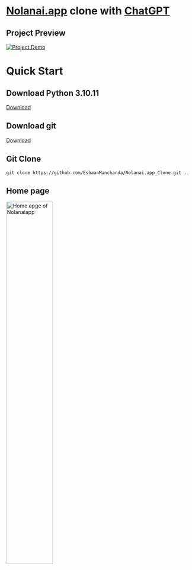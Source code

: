 # **[Nolanai.app](https://www.nolanai.app/)** clone with **[ChatGPT](https://chat.openai.com/)** 

## Project Preview
[![Project Demo](http://img.youtube.com/vi/cR3qgOs66xw/0.jpg)](http://www.youtube.com/watch?v=cR3qgOs66xw)

# Quick Start

## Download Python 3.10.11
<a href="https://www.python.org/ftp/python/3.10.11/python-3.10.11-embed-amd64.zip" target="_blank" >Download</a>

## Download git
<a href="https://github.com/git-for-windows/git/releases/download/v2.43.0.windows.1/Git-2.43.0-64-bit.exe" target="_blank" >Download</a>

## Git Clone 
``` git clone https://github.com/EshaanManchanda/Nolanai.app_Clone.git . ```

## Home page
<img src="./assets/output/home.jpg" alt="Home apge of Nolanaiapp" width="50%"/>
